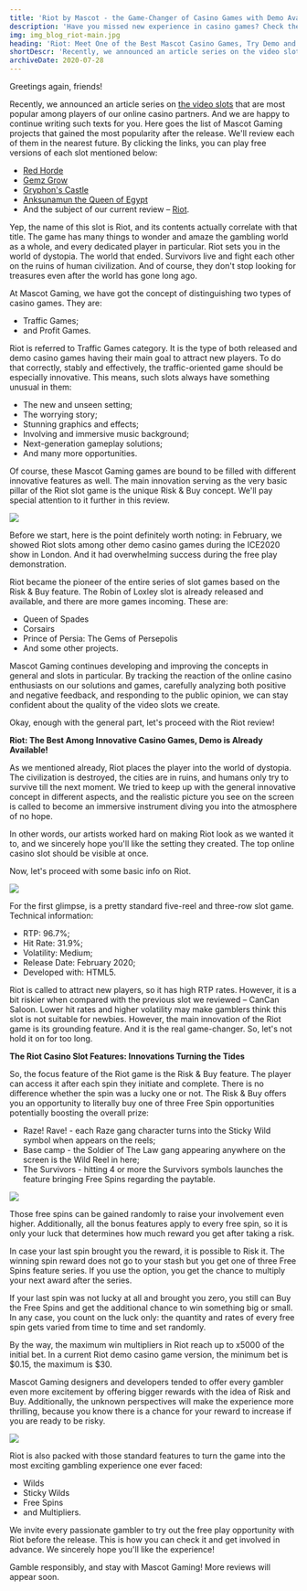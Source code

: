 ```yaml
---
title: 'Riot by Mascot - the Game-Changer of Casino Games with Demo Available!'
description: 'Have you missed new experience in casino games? Check the latest thrilling and involving feature by Mascot in our freshest release – Riot, and try the demo!'
img: img_blog_riot-main.jpg
heading: 'Riot: Meet One of the Best Mascot Casino Games, Try Demo and Enjoy!'
shortDescr: 'Recently, we announced an article series on the video slots that are most popular among players of our online casino partners. And we are happy to continue writing such texts for you. The subject of our current review is Riot – our superhit slot game with unique Risk&Buy feature.'
archiveDate: 2020-07-28
---
```

Greetings again, friends!

Recently, we announced an article series on [the video slots](/blog/cancan-saloon-the-video-slot-of-wild-west) that are most popular among players of our online casino partners. And we are happy to continue writing such texts for you. Here goes the list of Mascot Gaming projects that gained the most popularity after the release. We'll review each of them in the nearest future. By clicking the links, you can play free versions of each slot mentioned below:

*   [Red Horde](https://play.mascot.games/horde)
*   [Gemz Grow](https://play.mascot.games/gemz)
*   [Gryphon's Castle](https://play.mascot.games/gryphon)
*   [Anksunamun the Queen of Egypt](https://play.mascot.games/anksunamun)
*   And the subject of our current review – [Riot](https://play.mascot.games/riot).

Yep, the name of this slot is Riot, and its contents actually correlate with that title. The game has many things to wonder and amaze the gambling world as a whole, and every dedicated player in particular. Riot sets you in the world of dystopia. The world that ended. Survivors live and fight each other on the ruins of human civilization. And of course, they don't stop looking for treasures even after the world has gone long ago.


At Mascot Gaming, we have got the concept of distinguishing two types of casino games. They are:

*   Traffic Games;
*   and Profit Games.

Riot is referred to Traffic Games category. It is the type of both released and demo casino games having their main goal to attract new players. To do that correctly, stably and effectively, the traffic-oriented game should be especially innovative. This means, such slots always have something unusual in them:

*   The new and unseen setting;
*   The worrying story;
*   Stunning graphics and effects;
*   Involving and immersive music background;
*   Next-generation gameplay solutions;
*   And many more opportunities.

Of course, these Mascot Gaming games are bound to be filled with different innovative features as well. The main innovation serving as the very basic pillar of the Riot slot game is the unique Risk & Buy concept. We'll pay special attention to it further in this review.

![](../images/img_blog_riot_2.jpg)

Before we start, here is the point definitely worth noting: in February, we showed Riot slots among other demo casino games during the ICE2020 show in London. And it had overwhelming success during the free play demonstration.

Riot became the pioneer of the entire series of slot games based on the Risk & Buy feature. The Robin of Loxley slot is already released and available, and there are more games incoming. These are:

*   Queen of Spades
*   Corsairs
*   Prince of Persia: The Gems of Persepolis
*   And some other projects.

Mascot Gaming continues developing and improving the concepts in general and slots in particular. By tracking the reaction of the online casino enthusiasts on our solutions and games, carefully analyzing both positive and negative feedback, and responding to the public opinion, we can stay confident about the quality of the video slots we create.

Okay, enough with the general part, let's proceed with the Riot review!

**Riot: The Best Among Innovative Casino Games, Demo is Already Available!**

As we mentioned already, Riot places the player into the world of dystopia. The civilization is destroyed, the cities are in ruins, and humans only try to survive till the next moment. We tried to keep up with the general innovative concept in different aspects, and the realistic picture you see on the screen is called to become an immersive instrument diving you into the atmosphere of no hope.

In other words, our artists worked hard on making Riot look as we wanted it to, and we sincerely hope you'll like the setting they created. The top online casino slot should be visible at once.

Now, let's proceed with some basic info on Riot.

![](../images/img_blog_riot_3.jpg)

For the first glimpse, is a pretty standard five-reel and three-row slot game. Technical information:

*   RTP: 96.7%;
*   Hit Rate: 31.9%;
*   Volatility: Medium;
*   Release Date: February 2020;
*   Developed with: HTML5.

Riot is called to attract new players, so it has high RTP rates. However, it is a bit riskier when compared with the previous slot we reviewed – CanCan Saloon. Lower hit rates and higher volatility may make gamblers think this slot is not suitable for newbies. However, the main innovation of the Riot game is its grounding feature. And it is the real game-changer. So, let's not hold it on for too long.

**The Riot Casino Slot Features: Innovations Turning the Tides**

So, the focus feature of the Riot game is the Risk & Buy feature. The player can access it after each spin they initiate and complete. There is no difference whether the spin was a lucky one or not. The Risk & Buy offers you an opportunity to literally buy one of three Free Spin opportunities potentially boosting the overall prize:

*   Raze! Rave! - each Raze gang character turns into the Sticky Wild symbol when appears on the reels;
*   Base camp - the Soldier of The Law gang appearing anywhere on the screen is the Wild Reel in here;
*   The Survivors - hitting 4 or more the Survivors symbols launches the feature bringing Free Spins regarding the paytable.

![](../images/img_blog_riot_4.jpg)

Those free spins can be gained randomly to raise your involvement even higher. Additionally, all the bonus features apply to every free spin, so it is only your luck that determines how much reward you get after taking a risk.

In case your last spin brought you the reward, it is possible to Risk it. The winning spin reward does not go to your stash but you get one of three Free Spins feature series. If you use the option, you get the chance to multiply your next award after the series.

If your last spin was not lucky at all and brought you zero, you still can Buy the Free Spins and get the additional chance to win something big or small. In any case, you count on the luck only: the quantity and rates of every free spin gets varied from time to time and set randomly.

By the way, the maximum win multipliers in Riot reach up to x5000 of the initial bet. In a current Riot demo casino game version, the minimum bet is $0.15, the maximum is $30.

Mascot Gaming designers and developers tended to offer every gambler even more excitement by offering bigger rewards with the idea of Risk and Buy. Additionally, the unknown perspectives will make the experience more thrilling, because you know there is a chance for your reward to increase if you are ready to be risky.

![](../images/img_blog_riot_5.jpg)

Riot is also packed with those standard features to turn the game into the most exciting gambling experience one ever faced:

*   Wilds
*   Sticky Wilds
*   Free Spins
*   and Multipliers.

We invite every passionate gambler to try out the free play opportunity with Riot before the release. This is how you can check it and get involved in advance. We sincerely hope you'll like the experience!

Gamble responsibly, and stay with Mascot Gaming! More reviews will appear soon.
